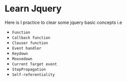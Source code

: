 # Learn Jquery
Here is I practice to clear some jquery basic concepts i.e 
* ``Function``
* ``Callback function``
* ``Clouser function``
* ``Event handler``
* ``Keydown``
* ``Mousedown``
* ``Current Target event``
* ``StopPropagation``
* ``Self-referentiality``